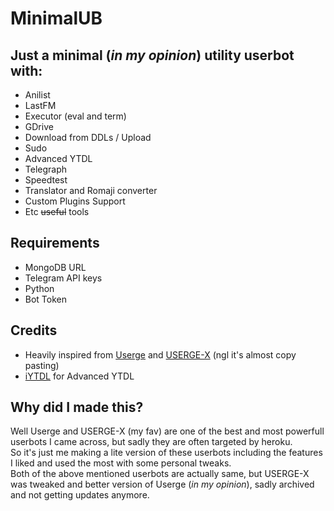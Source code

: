 # MinimalUB
## Just a minimal (_in my opinion_) utility userbot with:
* Anilist
* LastFM
* Executor (eval and term)
* GDrive
* Download from DDLs / Upload
* Sudo
* Advanced YTDL
* Telegraph
* Speedtest
* Translator and Romaji converter
* Custom Plugins Support
* Etc ~~useful~~ tools

## Requirements
* MongoDB URL
* Telegram API keys
* Python
* Bot Token

## Credits
* Heavily inspired from [Userge](https://github.com/UsergeTeam/Userge) and [USERGE-X](https://github.com/code-rgb/USERGE-X) (ngl it's almost copy pasting)
* [iYTDL](https://github.com/iytdl/iytdl) for Advanced YTDL

## Why did I made this?
Well Userge and USERGE-X (my fav) are one of the best and most powerfull userbots I came across, but sadly they are often targeted by heroku.<br>
So it's just me making a lite version of these userbots including the features I liked and used the most with some personal tweaks.<br>
Both of the above mentioned userbots are actually same, but USERGE-X was tweaked and better version of Userge (_in my opinion_), sadly archived and not getting updates anymore.
